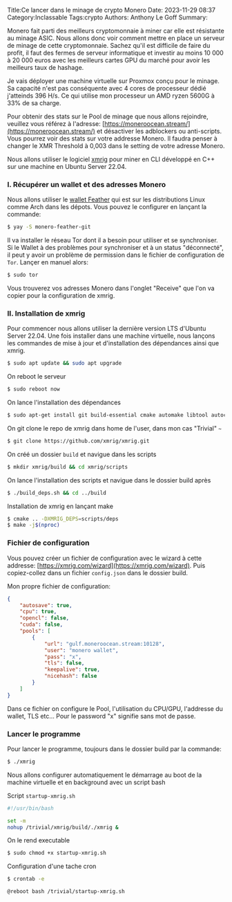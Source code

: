 Title:Ce lancer dans le minage de crypto Monero
Date: 2023-11-29 08:37
Category:Inclassable
Tags:crypto
Authors: Anthony Le Goff
Summary:

Monero fait parti des meilleurs cryptomonnaie à miner car elle est résistante au minage ASIC. Nous allons donc voir comment mettre en place un serveur de minage de cette cryptomonnaie. Sachez qu'il est difficile de faire du profit, il faut des fermes de serveur informatique et investir au moins 10 000 à 20 000 euros avec les meilleurs cartes GPU du marché pour avoir les meilleurs taux de hashage. 

Je vais déployer une machine virtuelle sur Proxmox conçu pour le minage. Sa capacité n'est pas conséquente avec 4 cores de processeur dédié j'atteinds 396 H/s. Ce qui utilise mon processeur un AMD ryzen 5600G à 33% de sa charge.

Pour obtenir des stats sur le Pool de minage que nous allons rejoindre, veuillez vous référez à l'adresse: [https://moneroocean.stream/](https://moneroocean.stream/) et désactiver les adblockers ou anti-scripts. Vous pourrez voir des stats sur votre addresse Monero. Il faudra penser à changer le XMR Threshold à 0,003 dans le setting de votre adresse Monero.

Nous allons utiliser le logiciel [xmrig](https://xmrig.com/) pour miner en CLI développé en C++ sur une machine en Ubuntu Server 22.04. 

### I. Récupérer un wallet et des adresses Monero

Nous allons utiliser le [wallet Feather](https://featherwallet.org/) qui est sur les distributions Linux comme Arch dans les dépots. Vous pouvez le configurer en lançant la commande:
```bash
$ yay -S monero-feather-git
```

Il va installer le réseau Tor dont il a besoin pour utiliser et se synchroniser. Si le Wallet à des problèmes pour synchroniser et à un status "déconnecté", il peut y avoir un problème de permission dans le fichier de configuration de `Tor`. Lançer en manuel alors:
```bash
$ sudo tor
```

Vous trouverez vos adresses Monero dans l'onglet "Receive" que l'on va copier pour la configuration de xmrig.

### II. Installation de xmrig

Pour commencer nous allons utiliser la dernière version LTS d'Ubuntu Server 22.04. Une fois installer dans une machine virtuelle, nous lançons les commandes de mise à jour et d'installation des dépendances ainsi que xmrig.
```bash
$ sudo apt update && sudo apt upgrade
```

On reboot le serveur
```bash
$ sudo reboot now
```

On lance l'installation des dépendances
```bash
$ sudo apt-get install git build-essential cmake automake libtool autoconf
```

On git clone le repo de xmrig dans home de l'user, dans mon cas "Trivial" `~`
```bash
$ git clone https://github.com/xmrig/xmrig.git
```

On créé un dossier `build` et navigue dans les scripts
```bash
$ mkdir xmrig/build && cd xmrig/scripts
```

On lance l'installation des scripts et navigue dans le dossier build après
```bash
$ ./build_deps.sh && cd ../build
```

Installation de xmrig en lançant make
```bash
$ cmake .. -DXMRIG_DEPS=scripts/deps
$ make -j$(nproc)
```

### Fichier de configuration

Vous pouvez créer un fichier de configuration avec le wizard à cette addresse: [https://xmrig.com/wizard](https://xmrig.com/wizard). Puis copiez-collez dans un fichier `config.json` dans le dossier build.

Mon propre fichier de configuration:
```json
{
    "autosave": true,
    "cpu": true,
    "opencl": false,
    "cuda": false,
    "pools": [
        {
            "url": "gulf.moneroocean.stream:10128",
            "user": "monero wallet",
            "pass": "x",
            "tls": false,
            "keepalive": true,
            "nicehash": false
        }
    ]
}
```

Dans ce fichier on configure le Pool, l'utilisation du CPU/GPU, l'addresse du wallet, TLS etc... Pour le password "x" signifie sans mot de passe.

### Lancer le programme

Pour lancer le programme, toujours dans le dossier build par la commande:
```bash
$ ./xmrig
```

Nous allons configurer automatiquement le démarrage au boot de la machine virtuelle et en background avec un script bash

Script `startup-xmrig.sh`
```bash
#!/usr/bin/bash

set -m
nohup /trivial/xmrig/build/./xmrig &
```

On le rend executable
```bash
$ sudo chmod +x startup-xmrig.sh
```

Configuration d'une tache cron
```bash
$ crontab -e

@reboot bash /trivial/startup-xmrig.sh
```



